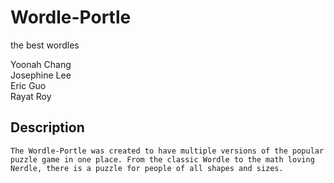 # Wordle-Portle
the best wordles

Yoonah Chang  
Josephine Lee  
Eric Guo  
Rayat Roy  

## Description
    The Wordle-Portle was created to have multiple versions of the popular puzzle game in one place. From the classic Wordle to the math loving Nerdle, there is a puzzle for people of all shapes and sizes. 
